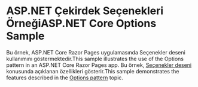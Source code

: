 # <a name="aspnet-core-options-sample"></a><span data-ttu-id="d99e4-101">ASP.NET Çekirdek Seçenekleri Örneği</span><span class="sxs-lookup"><span data-stu-id="d99e4-101">ASP.NET Core Options Sample</span></span>

<span data-ttu-id="d99e4-102">Bu örnek, ASP.NET Core Razor Pages uygulamasında Seçenekler deseni kullanımını göstermektedir.</span><span class="sxs-lookup"><span data-stu-id="d99e4-102">This sample illustrates the use of the Options pattern in an ASP.NET Core Razor Pages app.</span></span> <span data-ttu-id="d99e4-103">Bu örnek, [Seçenekler deseni](https://docs.microsoft.com/aspnet/core/fundamentals/configuration/options) konusunda açıklanan özellikleri gösterir.</span><span class="sxs-lookup"><span data-stu-id="d99e4-103">This sample demonstrates the features described in the [Options pattern](https://docs.microsoft.com/aspnet/core/fundamentals/configuration/options) topic.</span></span>
